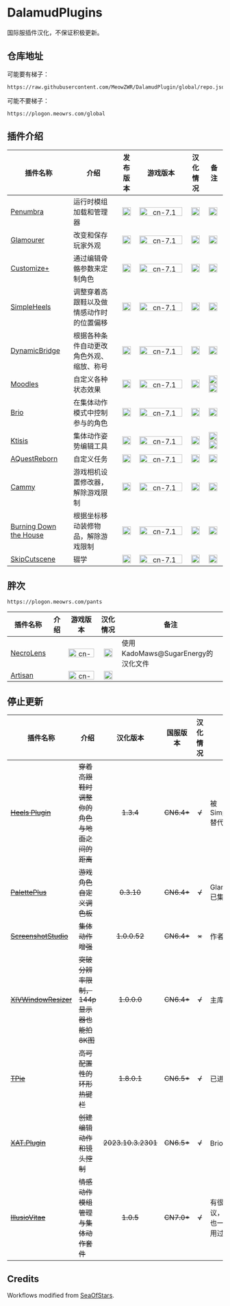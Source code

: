 # DalamudPlugins

国际服插件汉化，不保证积极更新。

## 仓库地址

可能要有梯子：
```
https://raw.githubusercontent.com/MeowZWR/DalamudPlugin/global/repo.json
```
可能不要梯子：
```
https://plogon.meowrs.com/global
```

## 插件介绍

|插件名称|介绍|发布版本|游戏版本|汉化情况|备注|
|--------|----|:------:|:------:|:------:|----|
|[Penumbra](https://github.com/xivdev/Penumbra)|运行时模组加载和管理器|<img src="https://img.shields.io/github/v/release/MeowZWR/Penumbra-CN?color=%232376b7&label=" alt="-" height="20px">|<img src="https://img.shields.io/badge/7.1%2A-%232376b7?labelColor=%23fbecde&logo=unitednations" alt="cn-7.1" height="20px" width="100px">|<img src="https://img.shields.io/badge/%E2%9C%94-%232376b7" alt="√" height="20px">|<img src="https://img.shields.io/github/downloads/MeowZWR/Penumbra-CN/total?labelColor=%237e1671&color=%232376b7" alt="-" height="20px">|
|[Glamourer](https://github.com/Ottermandias/Glamourer)|改变和保存玩家外观|<img src="https://img.shields.io/github/v/release/MeowZWR/Glamourer-CN?color=%232376b7&label=" alt="-" height="20px">|<img src="https://img.shields.io/badge/7.1%2A-%232376b7?labelColor=%23fbecde&logo=unitednations" alt="cn-7.1" height="20px" width="100px">|<img src="https://img.shields.io/badge/%E2%9C%94-%232376b7" alt="√" height="20px">|<img src="https://img.shields.io/github/downloads/MeowZWR/Glamourer-CN/total?labelColor=%237e1671&color=%232376b7" alt="-" height="20px">|
|[Customize+](https://github.com/Aether-Tools/CustomizePlus)|通过编辑骨骼参数来定制角色|<img src="https://img.shields.io/github/v/release/MeowZWR/CustomizePlus-CN?color=%232376b7&label=" alt="-" height="20px">|<img src="https://img.shields.io/badge/7.1%2A-%232376b7?labelColor=%23fbecde&logo=unitednations" alt="cn-7.1" height="20px" width="100px">|<img src="https://img.shields.io/badge/%E2%9C%94-%232376b7" alt="√" height="20px">|<img src="https://img.shields.io/github/downloads/MeowZWR/CustomizePlus/total?labelColor=%237e1671&color=%232376b7" alt="-" height="20px">|
|[SimpleHeels](https://github.com/Caraxi/SimpleHeels)|调整穿着高跟鞋以及做情感动作时的位置偏移|<img src="https://img.shields.io/github/v/release/MeowZWR/SimpleHeels?color=%232376b7&label=" alt="-" height="20px">|<img src="https://img.shields.io/badge/7.1%2A-%232376b7?labelColor=%23fbecde&logo=unitednations" alt="cn-7.1" height="20px" width="100px">|<img src="https://img.shields.io/badge/%E2%9C%94-%232376b7" alt="√" height="20px">|<img src="https://img.shields.io/github/downloads/MeowZWR/SimpleHeels/total?labelColor=%237e1671&color=%232376b7" alt="-" height="20px">|
|[DynamicBridge](https://github.com/NightmareXIV/DynamicBridge)|根据各种条件自动更改角色外观、缩放、称号|<img src="https://img.shields.io/github/v/release/MeowZWR/DynamicBridge?color=%232376b7&label=" alt="-" height="20px">|<img src="https://img.shields.io/badge/7.1%2A-%232376b7?labelColor=%23fbecde&logo=unitednations" alt="cn-7.1" height="20px" width="100px">|<img src="https://img.shields.io/badge/%E2%9C%94-%232376b7" alt="√" height="20px">|<img src="https://img.shields.io/github/downloads/MeowZWR/DynamicBridge/total?labelColor=%237e1671&color=%232376b7" alt="-" height="20px">|
|[Moodles](https://github.com/kawaii/Moodles)|自定义各种状态效果|<img src="https://img.shields.io/github/v/release/MeowZWR/Moodles?color=%232376b7&label=" alt="-" height="20px">|<img src="https://img.shields.io/badge/7.0%2A-%232376b7?labelColor=%23fbecde&logo=unitednations" alt="cn-7.1" height="20px" width="100px">|<img src="https://img.shields.io/badge/%E2%9C%94-%232376b7" alt="√" height="20px">|<img src="https://img.shields.io/github/downloads/MeowZWR/Moodles/total?labelColor=%237e1671&color=%232376b7" alt="-" height="20px"> <a href="https://your-link.com"> <img src="https://img.shields.io/badge/%E6%9C%88%E6%B5%B7%E5%90%8C%E6%AD%A5%E7%94%B1%E7%BF%BC%E4%BD%AC%E6%8F%90%E4%BE%9B-7e1671?logoColor=2376b7" height="20px"> </a>|
|[Brio](https://github.com/AsgardXIV/Brio)|在集体动作模式中控制参与的角色|<img src="https://img.shields.io/github/v/release/MeowZWR/Brio?filter=*global*&color=%232376b7&label=" alt="-" height="20px">|<img src="https://img.shields.io/badge/7.1%2A-%232376b7?labelColor=%23fbecde&logo=unitednations" alt="cn-7.1" height="20px" width="100px">|<img src="https://img.shields.io/badge/%E2%9C%94-%232376b7" alt="√" height="20px">|<img src="https://img.shields.io/github/downloads/MeowZWR/Brio/total?labelColor=%237e1671&color=%232376b7" alt="-" height="20px">|
|[Ktisis](https://github.com/ktisis-tools/Ktisis)|集体动作姿势编辑工具|<img src="https://img.shields.io/github/v/release/MeowZWR/Ktisis?color=%232376b7&label=" alt="-" height="20px">|<img src="https://img.shields.io/badge/7.1%2A-%232376b7?labelColor=%23fbecde&logo=unitednations" alt="cn-7.1" height="20px" width="100px">|<img src="https://img.shields.io/badge/%E2%9C%94-%232376b7" alt="√" height="20px">|<img src="https://img.shields.io/github/downloads/MeowZWR/Ktisis/total?labelColor=%237e1671&color=%232376b7" alt="-" height="20px"> <img src="https://img.shields.io/badge/有测试版-%237e1671" alt="有测试版" height="20px">|
|[AQuestReborn](https://github.com/Sebane1/AQuestReborn)|自定义任务|<img src="https://img.shields.io/github/v/release/MeowZWR/AQuestReborn?color=%232376b7&label=" alt="-" height="20px">|<img src="https://img.shields.io/badge/7.1%2A-%232376b7?labelColor=%23fbecde&logo=unitednations" alt="cn-7.1" height="20px" width="100px">|<img src="https://img.shields.io/badge/%E2%9C%94-%232376b7" alt="√" height="20px">|<img src="https://img.shields.io/github/downloads/MeowZWR/AQuestReborn/total?labelColor=%237e1671&color=%232376b7" alt="-" height="20px">|
|[Cammy](https://github.com/UnknownX7/Cammy)|游戏相机设置修改器，解除游戏限制|<img src="https://img.shields.io/github/v/release/MeowZWR/Cammy?color=%232376b7&label=" alt="-" height="20px">|<img src="https://img.shields.io/badge/7.1%2A-%232376b7?labelColor=%23fbecde&logo=unitednations" alt="cn-7.1" height="20px" width="100px">|<img src="https://img.shields.io/badge/%E2%9C%94-%232376b7" alt="√" height="20px">|<img src="https://img.shields.io/github/downloads/MeowZWR/Cammy/total?labelColor=%237e1671&color=%232376b7" alt="-" height="20px">|
|[Burning Down the House](https://github.com/LeonBlade/BDTHPlugin)|根据坐标移动装修物品，解除游戏限制|<img src="https://img.shields.io/github/v/release/MeowZWR/BDTHPlugin?color=%232376b7&label=" alt="-" height="20px">|<img src="https://img.shields.io/badge/7.1%2A-%232376b7?labelColor=%23fbecde&logo=unitednations" alt="cn-7.1" height="20px" width="100px">|<img src="https://img.shields.io/badge/%E2%9C%94-%232376b7" alt="√" height="20px">|<img src="https://img.shields.io/github/downloads/MeowZWR/BDTHPlugin/total?labelColor=%237e1671&color=%232376b7" alt="-" height="20px">|
|[SkipCutscene](https://github.com/a08381/Dalamud.SkipCutscene)|辍学|<img src="https://img.shields.io/github/v/release/MeowZWR/Dalamud.SkipCutscene?color=%232376b7&label=" alt="-" height="20px">|<img src="https://img.shields.io/badge/7.1%2A-%232376b7?labelColor=%23fbecde&logo=unitednations" alt="cn-7.1" height="20px" width="100px">|<img src="https://img.shields.io/badge/%E2%80%94-%232376b7" alt="-" height="20px">|<img src="https://img.shields.io/github/downloads/MeowZWR/Dalamud.SkipCutscene/total?labelColor=%237e1671&color=%232376b7" alt="-" height="20px">|

## 胖次
```
https://plogon.meowrs.com/pants
```

|插件名称|介绍|游戏版本|汉化情况|备注|
|--------|----|:------:|:------:|----|
|[NecroLens](https://github.com/Jukkales/NecroLens)||<img src="https://img.shields.io/badge/7.1%2A-%232376b7?labelColor=%23fbecde&logo=unitednations" alt="cn-7.1" height="20px" width="60px">|<img src="https://img.shields.io/badge/%E2%9C%94-%232376b7" alt="√" height="20px">|使用KadoMaws@SugarEnergy的汉化文件|
|[Artisan](https://github.com/PunishXIV/Artisan)||<img src="https://img.shields.io/badge/7.1%2A-%232376b7?labelColor=%23fbecde&logo=unitednations" alt="cn-7.1" height="20px" width="60px">|<img src="https://img.shields.io/badge/%E2%9C%94-%232376b7" alt="√" height="20px">|

## 停止更新
|插件名称|介绍|汉化版本|国服版本|汉化情况|备注|
|--------|----|:------:|:------:|:------:|----|
|~~[Heels Plugin](https://github.com/LeonBlade/HeelsPlugin)~~|~~穿着高跟鞋时调整你的角色与地面之间的距离~~|~~1.3.4~~|~~CN6.4*~~|~~√~~|被Simpleheels替代|
|~~[PalettePlus](https://github.com/chirpxiv/PalettePlus)~~|~~游戏角色自定义调色板~~|~~0.3.10~~|~~CN6.4*~~|~~√~~|Glamourer已集成|
|~~[ScreenshotStudio](https://github.com/XIV-Tools/ScreenshotStudio)~~|~~集体动作增强~~|~~1.0.0.52~~|~~CN6.4*~~|~~×~~|作者删库|
|~~[XIVWindowResizer](https://github.com/AlexCSDev/XIVWindowResizer)~~|~~突破分辨率限制，144p显示器也能拍8K图~~|~~1.0.0.0~~|~~CN6.4*~~|~~√~~|主库插件|
|~~[TPie](https://github.com/Tischel/TPie)~~|~~高可配置性的环形热键栏~~|~~1.8.0.1~~|~~CN6.5*~~|~~√~~|已进主库|
|~~[XAT.Plugin](https://github.com/AsgardXIV/XAT)~~|~~创建编辑动作和镜头控制~~|~~2023.10.3.2301~~|~~CN6.5*~~|~~√~~|Brio已集成|
|~~[IllusioVitae](https://github.com/KrisanThyme/Illusio-Vitae)~~|~~情感动作模组管理与集体动作套件~~|~~1.0.5~~|~~CN7.0*~~|~~√~~|有很多争议，汉化后也一次都没用过|

## Credits

Workflows modified from [SeaOfStars](https://github.com/Ottermandias/SeaOfStars).
